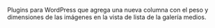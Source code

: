 Plugins para WordPress que agrega una nueva columna con el peso y dimensiones de las imágenes en la vista de lista de la galería medios.

